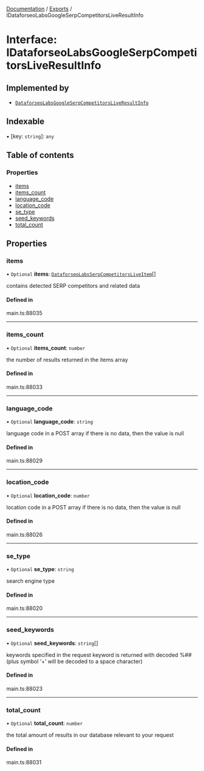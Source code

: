 [Documentation](../README.md) / [Exports](../modules.md) / IDataforseoLabsGoogleSerpCompetitorsLiveResultInfo

# Interface: IDataforseoLabsGoogleSerpCompetitorsLiveResultInfo

## Implemented by

- [`DataforseoLabsGoogleSerpCompetitorsLiveResultInfo`](../classes/DataforseoLabsGoogleSerpCompetitorsLiveResultInfo.md)

## Indexable

▪ [key: `string`]: `any`

## Table of contents

### Properties

- [items](IDataforseoLabsGoogleSerpCompetitorsLiveResultInfo.md#items)
- [items\_count](IDataforseoLabsGoogleSerpCompetitorsLiveResultInfo.md#items_count)
- [language\_code](IDataforseoLabsGoogleSerpCompetitorsLiveResultInfo.md#language_code)
- [location\_code](IDataforseoLabsGoogleSerpCompetitorsLiveResultInfo.md#location_code)
- [se\_type](IDataforseoLabsGoogleSerpCompetitorsLiveResultInfo.md#se_type)
- [seed\_keywords](IDataforseoLabsGoogleSerpCompetitorsLiveResultInfo.md#seed_keywords)
- [total\_count](IDataforseoLabsGoogleSerpCompetitorsLiveResultInfo.md#total_count)

## Properties

### items

• `Optional` **items**: [`DataforseoLabsSerpCompetitorsLiveItem`](../classes/DataforseoLabsSerpCompetitorsLiveItem.md)[]

contains detected SERP competitors and related data

#### Defined in

main.ts:88035

___

### items\_count

• `Optional` **items\_count**: `number`

the number of results returned in the items array

#### Defined in

main.ts:88033

___

### language\_code

• `Optional` **language\_code**: `string`

language code in a POST array
if there is no data, then the value is null

#### Defined in

main.ts:88029

___

### location\_code

• `Optional` **location\_code**: `number`

location code in a POST array
if there is no data, then the value is null

#### Defined in

main.ts:88026

___

### se\_type

• `Optional` **se\_type**: `string`

search engine type

#### Defined in

main.ts:88020

___

### seed\_keywords

• `Optional` **seed\_keywords**: `string`[]

keywords specified in the request
keyword is returned with decoded %## (plus symbol ‘+’ will be decoded to a space character)

#### Defined in

main.ts:88023

___

### total\_count

• `Optional` **total\_count**: `number`

the total amount of results in our database relevant to your request

#### Defined in

main.ts:88031
